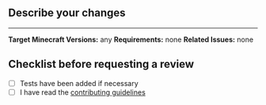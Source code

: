 <!-- Before opeaning a pull request to add a new feature, make sure this feature is approved by the team. -->
## Describe your changes

---
**Target Minecraft Versions:** any <!-- 'any' means all supported versions -->
**Requirements:** none <!-- Any required server software, such as Paper?-->
**Related Issues:** none <!-- Link[s] to related issues -->

## Checklist before requesting a review
- [ ] Tests have been added if necessary
- [ ] I have read the [contributing guidelines](https://github.com/ShaneBeee/SkBee/blob/master/.github/contributing.md)
